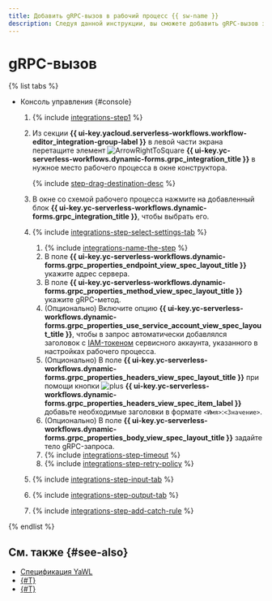 ```yaml
---
title: Добавить gRPC-вызов в рабочий процесс {{ sw-name }}
description: Следуя данной инструкции, вы сможете добавить gRPC-вызов заданного эндпоинта в рабочий процесс {{ sw-full-name }} с помощью конструктора шагов рабочего процесса.
---
```


# gRPC-вызов

{% list tabs %}

- Консоль управления {#console}

  1. {% include [integrations-step1](../../../../_includes/serverless-integrations/workflows-constructor/integrations-step1.md) %} 
  1. Из секции **{{ ui-key.yacloud.serverless-workflows.workflow-editor_integration-group-label }}** в левой части экрана перетащите элемент ![ArrowRightToSquare](../../../../_assets/console-icons/arrow-right-to-square.svg) **{{ ui-key.yc-serverless-workflows.dynamic-forms.grpc_integration_title }}** в нужное место рабочего процесса в окне конструктора.

      {% include [step-drag-destination-desc](../../../../_includes/serverless-integrations/workflows-constructor/step-drag-destination-desc.md) %}
  1. В окне со схемой рабочего процесса нажмите на добавленный блок **{{ ui-key.yc-serverless-workflows.dynamic-forms.grpc_integration_title }}**, чтобы выбрать его.
  1. {% include [integrations-step-select-settings-tab](../../../../_includes/serverless-integrations/workflows-constructor/integrations-step-select-settings-tab.md) %}

      1. {% include [integrations-name-the-step](../../../../_includes/serverless-integrations/workflows-constructor/integrations-name-the-step.md) %}
      1. В поле **{{ ui-key.yc-serverless-workflows.dynamic-forms.grpc_properties_endpoint_view_spec_layout_title }}** укажите адрес сервера.
      1. В поле **{{ ui-key.yc-serverless-workflows.dynamic-forms.grpc_properties_method_view_spec_layout_title }}** укажите gRPC-метод.
      1. (Опционально) Включите опцию **{{ ui-key.yc-serverless-workflows.dynamic-forms.grpc_properties_use_service_account_view_spec_layout_title }}**, чтобы в запрос автоматически добавлялся заголовок с [IAM-токеном](../../../../iam/concepts/authorization/iam-token.md) сервисного аккаунта, указанного в настройках рабочего процесса.
      1. (Опционально) В поле **{{ ui-key.yc-serverless-workflows.dynamic-forms.grpc_properties_headers_view_spec_layout_title }}** при помощи кнопки ![plus](../../../../_assets/console-icons/plus.svg) **{{ ui-key.yc-serverless-workflows.dynamic-forms.grpc_properties_headers_view_spec_item_label }}** добавьте необходимые заголовки в формате `<Имя>`:`<Значение>`.
      1. (Опционально) В поле **{{ ui-key.yc-serverless-workflows.dynamic-forms.grpc_properties_body_view_spec_layout_title }}** задайте тело gRPC-запроса.
      1. {% include [integrations-step-timeout](../../../../_includes/serverless-integrations/workflows-constructor/integrations-step-timeout.md) %}
      1. {% include [integrations-step-retry-policy](../../../../_includes/serverless-integrations/workflows-constructor/integrations-step-retry-policy.md) %}
  1. {% include [integrations-step-input-tab](../../../../_includes/serverless-integrations/workflows-constructor/integrations-step-input-tab.md) %}
  1. {% include [integrations-step-output-tab](../../../../_includes/serverless-integrations/workflows-constructor/integrations-step-output-tab.md) %}
  1. {% include [integrations-step-add-catch-rule](../../../../_includes/serverless-integrations/workflows-constructor/integrations-step-add-catch-rule.md) %}

{% endlist %}

## См. также {#see-also}

* [Спецификация YaWL](../../../concepts/workflows/yawl/integration/grpccall.md)
* [{#T}](../workflow/create-constructor.md)
* [{#T}](../workflow/update.md)
